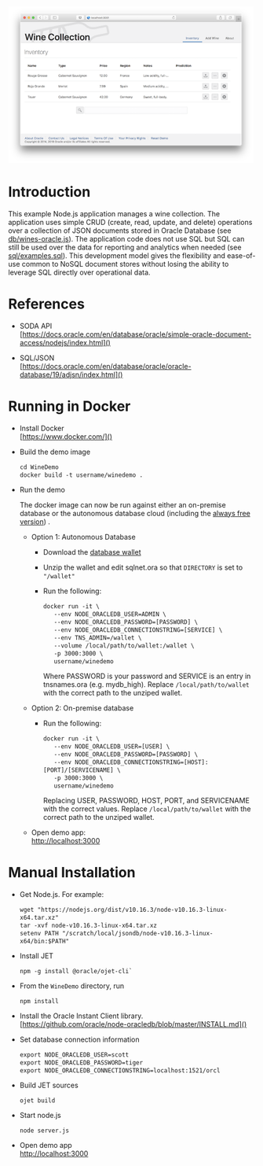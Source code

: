 
<img src="src/css/images/screenshot.png" alt="drawing" width="500px"/>

# Introduction

This example Node.js application manages a wine collection.  The
application uses simple CRUD (create, read, update, and delete)
operations over a collection of JSON documents stored in Oracle
Database (see [db/wines-oracle.js](db/wines-oracle.js)).  The application code does not use SQL but
SQL can still be used over the data for reporting and analytics when
needed (see [sql/examples.sql](sql/examples.sql)).  This development model gives the
flexibility and ease-of-use common to NoSQL document stores without
losing the ability to leverage SQL directly over operational data.

# References

* SODA API  
  [https://docs.oracle.com/en/database/oracle/simple-oracle-document-access/nodejs/index.html]()

* SQL/JSON  
  [https://docs.oracle.com/en/database/oracle/oracle-database/19/adjsn/index.html]()

# Running in Docker

* Install Docker  
  [https://www.docker.com/]()

* Build the demo image 

  ~~~~
  cd WineDemo
  docker build -t username/winedemo .  
  ~~~~

* Run the demo 

   The docker image can now be run against either an on-premise database or the autonomous database cloud (including the [always free version](https://www.oracle.com/cloud/free/)) .  

   * Option 1: Autonomous Database
   
      * Download the [database wallet](https://docs.oracle.com/en/cloud/paas/autonomous-data-warehouse-cloud/user/connect-download-wallet.html#GUID-B06202D2-0597-41AA-9481-3B174F75D4B1)

      * Unzip the wallet and edit sqlnet.ora so that `DIRECTORY` is set
        to `"/wallet"` 

      * Run the following:  
      
          ~~~~
          docker run -it \
             --env NODE_ORACLEDB_USER=ADMIN \
             --env NODE_ORACLEDB_PASSWORD=[PASSWORD] \
             --env NODE_ORACLEDB_CONNECTIONSTRING=[SERVICE] \
             --env TNS_ADMIN=/wallet \
             --volume /local/path/to/wallet:/wallet \
             -p 3000:3000 \
             username/winedemo 
          ~~~~  

        Where PASSWORD is your password and SERVICE is an entry in
        tnsnames.ora (e.g. mydb_high).  Replace `/local/path/to/wallet` with the correct path to the unziped wallet.

   * Option 2: On-premise database
     
      * Run the following:  
      
          ~~~~
          docker run -it \
             --env NODE_ORACLEDB_USER=[USER] \
             --env NODE_ORACLEDB_PASSWORD=[PASSWORD] \
             --env NODE_ORACLEDB_CONNECTIONSTRING=[HOST]:[PORT]/[SERVICENAME] \
             -p 3000:3000 \
             username/winedemo
          ~~~~  

        Replacing USER, PASSWORD, HOST, PORT, and SERVICENAME with the
        correct values. Replace `/local/path/to/wallet` with the correct path to the unziped wallet.

   * Open demo app:   
     [http://localhost:3000]()
   
# Manual Installation 

* Get Node.js.  For example:

  ~~~~
  wget "https://nodejs.org/dist/v10.16.3/node-v10.16.3-linux-x64.tar.xz"
  tar -xvf node-v10.16.3-linux-x64.tar.xz
  setenv PATH "/scratch/local/jsondb/node-v10.16.3-linux-x64/bin:$PATH"
  ~~~~

* Install JET  

  ~~~~
  npm -g install @oracle/ojet-cli`
  ~~~~

* From the `WineDemo` directory, run

  ~~~~
  npm install
  ~~~~

* Install the Oracle Instant Client library.  
  [https://github.com/oracle/node-oracledb/blob/master/INSTALL.md]()

* Set database connection information

  ~~~~
  export NODE_ORACLEDB_USER=scott
  export NODE_ORACLEDB_PASSWORD=tiger
  export NODE_ORACLEDB_CONNECTIONSTRING=localhost:1521/orcl
  ~~~~

* Build JET sources

  ~~~~
  ojet build
  ~~~~

* Start node.js

  ~~~~
  node server.js
  ~~~~

* Open demo app  
  [http://localhost:3000]()
